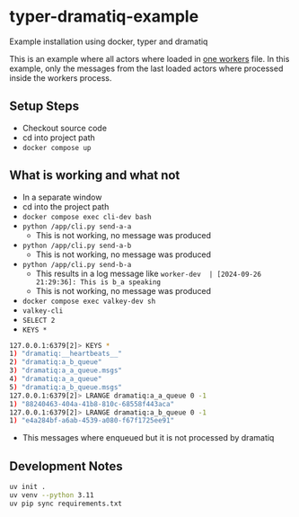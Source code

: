 # typer-dramatiq-example

Example installation using docker, typer and dramatiq

This is an example where all actors where loaded in [one workers](app/shared/workers.py) file.
In this example, only the messages from the last loaded actors where processed inside the workers process.

## Setup Steps

* Checkout source code
* cd into project path
* `docker compose up`

## What is working and what not

* In a separate window
* cd into the project path
* `docker compose exec cli-dev bash`
* `python /app/cli.py send-a-a`
  * This is not working, no message was produced
* `python /app/cli.py send-a-b`
  * This is not working, no message was produced
* `python /app/cli.py send-b-a`
  * This results in a log message like `worker-dev  | [2024-09-26 21:29:36]: This is b_a speaking`
  * This is not working, no message was produced
* `docker compose exec valkey-dev sh`
* `valkey-cli`
* `SELECT 2`
* `KEYS *`
```bash
127.0.0.1:6379[2]> KEYS *
1) "dramatiq:__heartbeats__"
2) "dramatiq:a_b_queue"
3) "dramatiq:a_a_queue.msgs"
4) "dramatiq:a_a_queue"
5) "dramatiq:a_b_queue.msgs"
127.0.0.1:6379[2]> LRANGE dramatiq:a_a_queue 0 -1
1) "88240463-404a-41b8-810c-68558f443aca"
127.0.0.1:6379[2]> LRANGE dramatiq:a_b_queue 0 -1
1) "e4a284bf-a6ab-4539-a080-f67f1725ee91"
```
  * This messages where enqueued but it is not processed by dramatiq

## Development Notes

```bash
uv init .
uv venv --python 3.11
uv pip sync requirements.txt
```
